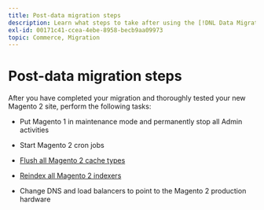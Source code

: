 ```yaml
---
title: Post-data migration steps
description: Learn what steps to take after using the [!DNL Data Migration Tool] to migrate data from Magento 1 to Magento 2.
exl-id: 00171c41-ccea-4ebe-8958-becb9aa09973
topic: Commerce, Migration
---
```

# Post-data migration steps

After you have completed your migration and thoroughly tested your new Magento 2 site, perform the following tasks:

*  Put Magento 1 in maintenance mode and permanently stop all Admin activities

*  Start Magento 2 cron jobs

*  [Flush all Magento 2 cache types](../../../configuration/cli/manage-cache.md#clean-and-flush-cache-types)

*  [Reindex all Magento 2 indexers](../../../configuration/cli/manage-indexers.md#reindex)

*  Change DNS and load balancers to point to the Magento 2 production hardware
